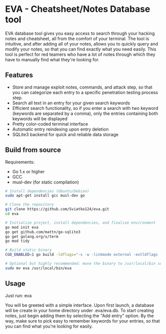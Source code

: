 # EVA - Cheatsheet/Notes Database tool
EVA database tool gives you easy access to search through your hacking notes and cheatsheet, all from the comfort of your terminal. The tool is intuitive, and after adding all of your notes, allows you to quickly query and modify your notes, so that you can find exactly what you need easily. This tool is perfect for red teamers who have a lot of notes through which they have to manually find what they're looking for. 

## Features

- Store and manage exploit notes, commands, and attack step, so that you can categorize each entry to a specific penetration testing process step. 
- Search all text in an entry for your given search keywords
- Efficient search functionality, so if you enter a search with two keyword (keywords are separated by a comma), only the entries containing both keywords will be displayed
- Pretty color-coded terminal interface
- Automatic entry reindexing upon entry deletion
- SQLite3 backend for quick and reliable data storage

## Build from source

Requirements:
- Go 1.x or higher
- GCC
- musl-dev (for static compilation)

```bash
# Install dependencies (Ubuntu/Debian)
sudo apt-get install gcc musl-dev go

# Clone the repository
git clone https://github.com/Sviatko124/eva.git
cd eva

# Initialize project, install dependencies, and finalize environment
go mod init eva
go get github.com/mattn/go-sqlite3
go get golang.org/x/term
go mod tidy

# Build static binary
CGO_ENABLED=1 go build -ldflags="-s -w -linkmode external -extldflags '-static'" src/eva.go

# Optional but highly recommended: move the binary to /usr/local/bin so that you can run the program from anywhere in your system
sudo mv eva /usr/local/bin/eva
```
## Usage
Just run:
eva

You will be greeted with a simple interface. Upon first launch, a database will be create in your home directory under .eva/eva.db. To start creating notes, just begin adding them by selecting the "Add entry" option. By the way, make sure to pick easy to remember keywords for your entries, so that you can find what you're looking for easily. 
